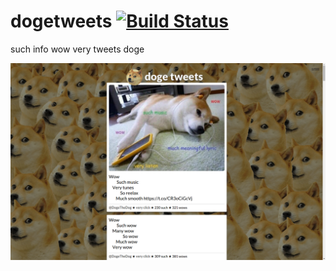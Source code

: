 # dogetweets [![Build Status][img-travis]][travis]
such info wow very tweets doge

![wow](assets/screenshot.png)

 [img-travis]: https://travis-ci.org/rfkrocktk/dogetweets.svg?branch=master
 [travis]: https://travis-ci.org/rfkrocktk/dogetweets
